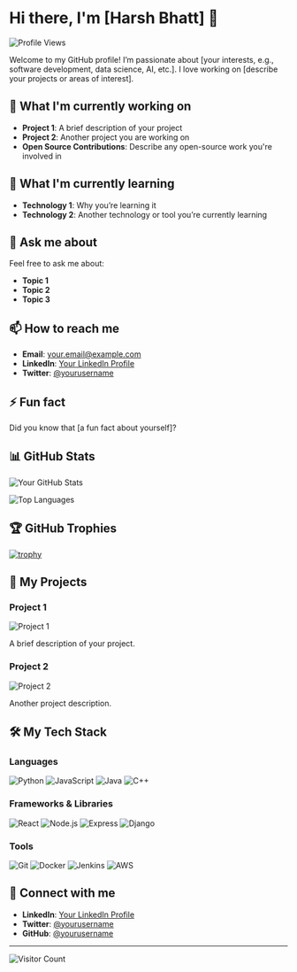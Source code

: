# Hi there, I'm [Harsh Bhatt] 👋

![Profile Views](https://komarev.com/ghpvc/?username=Harsh-BH&color=blue)

Welcome to my GitHub profile! I’m passionate about [your interests, e.g., software development, data science, AI, etc.]. I love working on [describe your projects or areas of interest].

## 🔭 What I'm currently working on

- **Project 1**: A brief description of your project
- **Project 2**: Another project you are working on
- **Open Source Contributions**: Describe any open-source work you're involved in

## 🌱 What I'm currently learning

- **Technology 1**: Why you’re learning it
- **Technology 2**: Another technology or tool you’re currently learning

## 💬 Ask me about

Feel free to ask me about:

- **Topic 1**
- **Topic 2**
- **Topic 3**

## 📫 How to reach me

- **Email**: [your.email@example.com](mailto:your.email@example.com)
- **LinkedIn**: [Your LinkedIn Profile](https://www.linkedin.com/in/yourusername/)
- **Twitter**: [@yourusername](https://twitter.com/yourusername)

## ⚡ Fun fact

Did you know that [a fun fact about yourself]?

## 📊 GitHub Stats

![Your GitHub Stats](https://github-readme-stats.vercel.app/api?username=Harsh-BH&show_icons=true&theme=radical)

![Top Languages](https://github-readme-stats.vercel.app/api/top-langs/?username=Harsh=BH&layout=compact&theme=radical)

## 🏆 GitHub Trophies

[![trophy](https://github-profile-trophy.vercel.app/?username=Harsh-BH&theme=onedark)](https://github.com/ryo-ma/github-profile-trophy)

## 🚀 My Projects

### Project 1
![Project 1](https://github-readme-stats.vercel.app/api/pin/?username=Harsh=BH&repo=project1&theme=radical)

A brief description of your project.

### Project 2
![Project 2](https://github-readme-stats.vercel.app/api/pin/?username=Harsh-BH&repo=project2&theme=radical)

Another project description.

## 🛠️ My Tech Stack

### Languages
![Python](https://img.shields.io/badge/Python-3776AB?style=for-the-badge&logo=python&logoColor=white)
![JavaScript](https://img.shields.io/badge/JavaScript-323330?style=for-the-badge&logo=javascript&logoColor=F7DF1E)
![Java](https://img.shields.io/badge/Java-ED8B00?style=for-the-badge&logo=java&logoColor=white)
![C++](https://img.shields.io/badge/C++-00599C?style=for-the-badge&logo=cplusplus&logoColor=white)

### Frameworks & Libraries
![React](https://img.shields.io/badge/React-20232A?style=for-the-badge&logo=react&logoColor=61DAFB)
![Node.js](https://img.shields.io/badge/Node.js-339933?style=for-the-badge&logo=nodedotjs&logoColor=white)
![Express](https://img.shields.io/badge/Express-000000?style=for-the-badge&logo=express&logoColor=white)
![Django](https://img.shields.io/badge/Django-092E20?style=for-the-badge&logo=django&logoColor=white)

### Tools
![Git](https://img.shields.io/badge/Git-F05032?style=for-the-badge&logo=git&logoColor=white)
![Docker](https://img.shields.io/badge/Docker-2496ED?style=for-the-badge&logo=docker&logoColor=white)
![Jenkins](https://img.shields.io/badge/Jenkins-D24939?style=for-the-badge&logo=jenkins&logoColor=white)
![AWS](https://img.shields.io/badge/Amazon_AWS-232F3E?style=for-the-badge&logo=amazonaws&logoColor=white)

## 🤝 Connect with me

- **LinkedIn**: [Your LinkedIn Profile](https://www.linkedin.com/in/yourusername/)
- **Twitter**: [@yourusername](https://twitter.com/yourusername)
- **GitHub**: [@yourusername](https://github.com/yourusername)

---

![Visitor Count](https://profile-counter.glitch.me/yourusername/count.svg)
